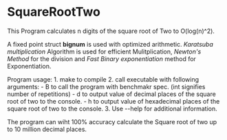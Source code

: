 # SquareRootTwo

This Program calculates n digits of the square root of Two to O(log(n)^2).

A fixed point struct **bignum** is used with optimized arithmetic. *Karatsuba multiplication* Algorithm is used for efficient Mulitplication, *Newton's Method* for the division and *Fast Binary exponentiation* method for Exponentiation. 

Program usage:
    1. make to compile
    2. call executable with following arguments:
       - B<int> to call the program with benchmakr spec. (int signifies number of repetitions)
       - d<int> to output value of <int> decimal places of the square root of two to the console.
       - h<int> to output value of <int> hexadecimal places of the square root of two to the console.
    3. Use --help for additional information.


The program can wiht 100% accuracy calculate the Square root of two up to 10 million decimal places. 